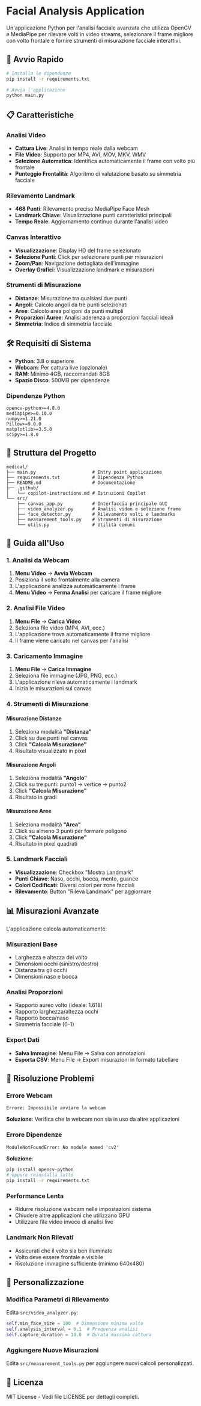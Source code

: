 # Facial Analysis Application

Un'applicazione Python per l'analisi facciale avanzata che utilizza OpenCV e MediaPipe per rilevare volti in video streams, selezionare il frame migliore con volto frontale e fornire strumenti di misurazione facciale interattivi.

## 🚀 Avvio Rapido

```bash
# Installa le dipendenze
pip install -r requirements.txt

# Avvia l'applicazione
python main.py
```

## 📋 Caratteristiche

### Analisi Video
- **Cattura Live**: Analisi in tempo reale dalla webcam
- **File Video**: Supporto per MP4, AVI, MOV, MKV, WMV
- **Selezione Automatica**: Identifica automaticamente il frame con volto più frontale
- **Punteggio Frontalità**: Algoritmo di valutazione basato su simmetria facciale

### Rilevamento Landmark
- **468 Punti**: Rilevamento preciso MediaPipe Face Mesh
- **Landmark Chiave**: Visualizzazione punti caratteristici principali
- **Tempo Reale**: Aggiornamento continuo durante l'analisi video

### Canvas Interattivo
- **Visualizzazione**: Display HD del frame selezionato
- **Selezione Punti**: Click per selezionare punti per misurazioni
- **Zoom/Pan**: Navigazione dettagliata dell'immagine
- **Overlay Grafici**: Visualizzazione landmark e misurazioni

### Strumenti di Misurazione
- **Distanze**: Misurazione tra qualsiasi due punti
- **Angoli**: Calcolo angoli da tre punti selezionati
- **Aree**: Calcolo area poligoni da punti multipli
- **Proporzioni Auree**: Analisi aderenza a proporzioni facciali ideali
- **Simmetria**: Indice di simmetria facciale

## 🛠️ Requisiti di Sistema

- **Python**: 3.8 o superiore
- **Webcam**: Per cattura live (opzionale)
- **RAM**: Minimo 4GB, raccomandati 8GB
- **Spazio Disco**: 500MB per dipendenze

### Dipendenze Python
```
opencv-python>=4.8.0
mediapipe>=0.10.0
numpy>=1.21.0
Pillow>=9.0.0
matplotlib>=3.5.0
scipy>=1.8.0
```

## 📁 Struttura del Progetto

```
medical/
├── main.py                     # Entry point applicazione
├── requirements.txt            # Dipendenze Python
├── README.md                   # Documentazione
├── .github/
│   └── copilot-instructions.md # Istruzioni Copilot
└── src/
    ├── canvas_app.py           # Interfaccia principale GUI
    ├── video_analyzer.py       # Analisi video e selezione frame
    ├── face_detector.py        # Rilevamento volti e landmarks
    ├── measurement_tools.py    # Strumenti di misurazione
    └── utils.py                # Utilità comuni
```

## 🎯 Guida all'Uso

### 1. Analisi da Webcam
1. **Menu Video** → **Avvia Webcam**
2. Posiziona il volto frontalmente alla camera
3. L'applicazione analizza automaticamente i frame
4. **Menu Video** → **Ferma Analisi** per caricare il frame migliore

### 2. Analisi File Video
1. **Menu File** → **Carica Video**
2. Seleziona file video (MP4, AVI, ecc.)
3. L'applicazione trova automaticamente il frame migliore
4. Il frame viene caricato nel canvas per l'analisi

### 3. Caricamento Immagine
1. **Menu File** → **Carica Immagine**
2. Seleziona file immagine (JPG, PNG, ecc.)
3. L'applicazione rileva automaticamente i landmark
4. Inizia le misurazioni sul canvas

### 4. Strumenti di Misurazione

#### Misurazione Distanze
1. Seleziona modalità **"Distanza"**
2. Click su due punti nel canvas
3. Click **"Calcola Misurazione"**
4. Risultato visualizzato in pixel

#### Misurazione Angoli
1. Seleziona modalità **"Angolo"**
2. Click su tre punti: punto1 → vertice → punto2
3. Click **"Calcola Misurazione"**
4. Risultato in gradi

#### Misurazione Aree
1. Seleziona modalità **"Area"**
2. Click su almeno 3 punti per formare poligono
3. Click **"Calcola Misurazione"**
4. Risultato in pixel quadrati

### 5. Landmark Facciali
- **Visualizzazione**: Checkbox "Mostra Landmark"
- **Punti Chiave**: Naso, occhi, bocca, mento, guance
- **Colori Codificati**: Diversi colori per zone facciali
- **Rilevamento**: Button "Rileva Landmark" per aggiornare

## 📊 Misurazioni Avanzate

L'applicazione calcola automaticamente:

### Misurazioni Base
- Larghezza e altezza del volto
- Dimensioni occhi (sinistro/destro)
- Distanza tra gli occhi
- Dimensioni naso e bocca

### Analisi Proporzioni
- Rapporto aureo volto (ideale: 1.618)
- Rapporto larghezza/altezza occhi
- Rapporto bocca/naso
- Simmetria facciale (0-1)

### Export Dati
- **Salva Immagine**: Menu File → Salva con annotazioni
- **Esporta CSV**: Menu File → Export misurazioni in formato tabellare

## 🔧 Risoluzione Problemi

### Errore Webcam
```
Errore: Impossibile avviare la webcam
```
**Soluzione**: Verifica che la webcam non sia in uso da altre applicazioni

### Errore Dipendenze
```
ModuleNotFoundError: No module named 'cv2'
```
**Soluzione**: 
```bash
pip install opencv-python
# oppure reinstalla tutto
pip install -r requirements.txt
```

### Performance Lenta
- Ridurre risoluzione webcam nelle impostazioni sistema
- Chiudere altre applicazioni che utilizzano GPU
- Utilizzare file video invece di analisi live

### Landmark Non Rilevati
- Assicurati che il volto sia ben illuminato
- Volto deve essere frontale e visibile
- Risoluzione immagine sufficiente (minimo 640x480)

## 🎨 Personalizzazione

### Modifica Parametri di Rilevamento
Edita `src/video_analyzer.py`:
```python
self.min_face_size = 100  # Dimensione minima volto
self.analysis_interval = 0.1  # Frequenza analisi
self.capture_duration = 10.0  # Durata massima cattura
```

### Aggiungere Nuove Misurazioni
Edita `src/measurement_tools.py` per aggiungere nuovi calcoli personalizzati.

## 📝 Licenza

MIT License - Vedi file LICENSE per dettagli completi.